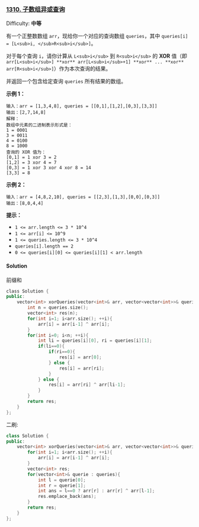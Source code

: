 ### [1310\. 子数组异或查询](https://leetcode-cn.com/problems/xor-queries-of-a-subarray/)

Difficulty: **中等**


有一个正整数数组 `arr`，现给你一个对应的查询数组 `queries`，其中 `queries[i] = [L<sub>i, </sub>R<sub>i</sub>]`。

对于每个查询 `i`，请你计算从 `L<sub>i</sub>` 到 `R<sub>i</sub>` 的 **XOR** 值（即 `arr[L<sub>i</sub>] **xor** arr[L<sub>i</sub>+1] **xor** ... **xor** arr[R<sub>i</sub>]`）作为本次查询的结果。

并返回一个包含给定查询 `queries` 所有结果的数组。

**示例 1：**

```
输入：arr = [1,3,4,8], queries = [[0,1],[1,2],[0,3],[3,3]]
输出：[2,7,14,8] 
解释：
数组中元素的二进制表示形式是：
1 = 0001 
3 = 0011 
4 = 0100 
8 = 1000 
查询的 XOR 值为：
[0,1] = 1 xor 3 = 2 
[1,2] = 3 xor 4 = 7 
[0,3] = 1 xor 3 xor 4 xor 8 = 14 
[3,3] = 8
```

**示例 2：**

```
输入：arr = [4,8,2,10], queries = [[2,3],[1,3],[0,0],[0,3]]
输出：[8,0,4,4]
```

**提示：**

*   `1 <= arr.length <= 3 * 10^4`
*   `1 <= arr[i] <= 10^9`
*   `1 <= queries.length <= 3 * 10^4`
*   `queries[i].length == 2`
*   `0 <= queries[i][0] <= queries[i][1] < arr.length`


#### Solution

前缀和

```cpp
​class Solution {
public:
    vector<int> xorQueries(vector<int>& arr, vector<vector<int>>& queries) {
        int n = queries.size();
        vector<int> res(n);
        for(int i=1; i<arr.size(); ++i){
            arr[i] = arr[i-1] ^ arr[i];
        }
        for(int i=0; i<n; ++i){
            int li = queries[i][0], ri = queries[i][1];
            if(li==0){
                if(ri==0){
                    res[i] = arr[0];
                } else {
                    res[i] = arr[ri];
                }
            } else {
                res[i] = arr[ri] ^ arr[li-1];
            }
        }
        return res;
    }
};
```

二刷:  
```cpp
class Solution {
public:
    vector<int> xorQueries(vector<int>& arr, vector<vector<int>>& queries) {
        for(int i=1; i<arr.size(); ++i){
            arr[i] = arr[i-1] ^ arr[i];
        }
        vector<int> res;
        for(vector<int>& querie : queries){
            int l = querie[0];
            int r = querie[1];
            int ans = l==0 ? arr[r] : arr[r] ^ arr[l-1];
            res.emplace_back(ans);
        }
        return res;
    }
};
```